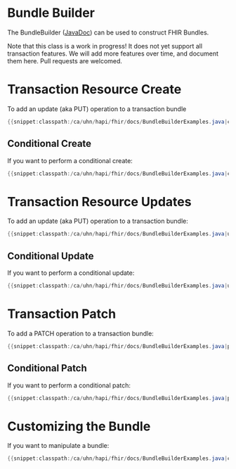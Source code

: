# Bundle Builder

The BundleBuilder ([JavaDoc](/hapi-fhir/apidocs/hapi-fhir-base/ca/uhn/fhir/util/BundleBuilder.html)) can be used to construct FHIR Bundles.

Note that this class is a work in progress! It does not yet support all transaction features. We will add more features over time, and document them here. Pull requests are welcomed.

# Transaction Resource Create

To add an update (aka PUT) operation to a transaction bundle

```java
{{snippet:classpath:/ca/uhn/hapi/fhir/docs/BundleBuilderExamples.java|create}}
``` 

## Conditional Create

If you want to perform a conditional create:

```java
{{snippet:classpath:/ca/uhn/hapi/fhir/docs/BundleBuilderExamples.java|createConditional}}
``` 

# Transaction Resource Updates

To add an update (aka PUT) operation to a transaction bundle:

```java
{{snippet:classpath:/ca/uhn/hapi/fhir/docs/BundleBuilderExamples.java|update}}
``` 

## Conditional Update

If you want to perform a conditional update:

```java
{{snippet:classpath:/ca/uhn/hapi/fhir/docs/BundleBuilderExamples.java|updateConditional}}
``` 

# Transaction Patch

To add a PATCH operation to a transaction bundle:

```java
{{snippet:classpath:/ca/uhn/hapi/fhir/docs/BundleBuilderExamples.java|patch}}
``` 

## Conditional Patch

If you want to perform a conditional patch:

```java
{{snippet:classpath:/ca/uhn/hapi/fhir/docs/BundleBuilderExamples.java|patchConditional}}
``` 

# Customizing the Bundle

If you want to manipulate a bundle:

```java
{{snippet:classpath:/ca/uhn/hapi/fhir/docs/BundleBuilderExamples.java|customizeBundle}}
```

